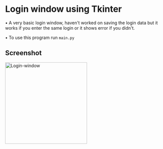 # Login window using Tkinter

• A very basic login window, haven't worked on saving the login data but it works if you enter the same login or it shows error if you didn't.

• To use this program run ```main.py```

## Screenshot
<img width="264" alt="Login-window" src="https://user-images.githubusercontent.com/88197438/136839404-9632869e-8406-4d6b-b160-056fe0050ffa.PNG">
